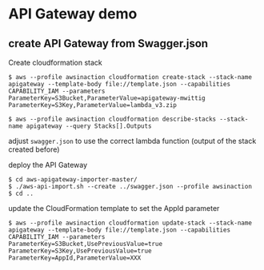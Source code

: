 # API Gateway demo

## create API Gateway from Swagger.json

Create cloudformation stack

```
$ aws --profile awsinaction cloudformation create-stack --stack-name apigateway --template-body file://template.json --capabilities CAPABILITY_IAM --parameters ParameterKey=S3Bucket,ParameterValue=apigateway-mwittig ParameterKey=S3Key,ParameterValue=lambda_v3.zip

$ aws --profile awsinaction cloudformation describe-stacks --stack-name apigateway --query Stacks[].Outputs
```

adjust `swagger.json` to use the correct lambda function (output of the stack created before)

deploy the API Gateway

```
$ cd aws-apigateway-importer-master/
$ ./aws-api-import.sh --create ../swagger.json --profile awsinaction
$ cd ..
```

update the CloudFormation template to set the AppId parameter

```
$ aws --profile awsinaction cloudformation update-stack --stack-name apigateway --template-body file://template.json --capabilities CAPABILITY_IAM --parameters ParameterKey=S3Bucket,UsePreviousValue=true ParameterKey=S3Key,UsePreviousValue=true ParameterKey=AppId,ParameterValue=XXX
```
